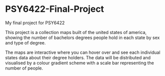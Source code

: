 # PSY6422-Final-Project
My final project for PSY6422

This project is a collection maps built of the united states of america, showing the number of bachelors degrees people hold in each state by sex and type of degree.

The maps are interactive where you can hover over and see each individual states data about their degree holders. The data will be distributed and visualised by a colour gradient scheme with a scale bar representing the number of people.